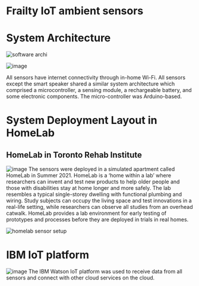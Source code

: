# Frailty IoT ambient sensors

# System Architecture
![software archi](https://user-images.githubusercontent.com/50496048/146968866-d8b3f60e-699e-41b7-a54a-59d5de09023b.png)

![image](https://user-images.githubusercontent.com/50496048/146970541-599ebcbf-80d5-4686-9e48-6e4c4558efd8.png)

All sensors have internet connectivity through in-home Wi-Fi. All sensors except the smart speaker shared a similar system architecture which comprised a microcontroller, a sensing module, a rechargeable battery, and some electronic components. The micro-controller was Arduino-based.

# System Deployment Layout in HomeLab
## HomeLab in Toronto Rehab Institute
![image](https://user-images.githubusercontent.com/50496048/146969446-f8da5f39-2a0f-4f5d-adc5-8b9733a26846.png)
The sensors were deployed in a simulated apartment called HomeLab in Summer 2021. HomeLab is a ‘home within a lab’ where researchers can invent and test new products to help older people and those with disabilities stay at home longer and more safely. The lab resembles a typical single-storey dwelling with functional plumbing and wiring. Study subjects can occupy the living space and test innovations in a real-life setting, while researchers can observe all studies from an overhead catwalk. HomeLab provides a lab environment for early testing of prototypes and processes before they are deployed in trials in real homes. 

![homelab sensor setup](https://user-images.githubusercontent.com/50496048/146969185-6078dadb-a8a4-4e3b-abbb-f8506608a1bc.png)

# IBM IoT platform 
![image](https://user-images.githubusercontent.com/50496048/146969334-e35756dd-df09-4ff9-ab66-ea1d8cd19a6a.png)
The IBM Watson IoT platform was used to receive data from all sensors and connect with other cloud services on the cloud.
  

